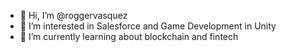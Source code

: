 - 👋 Hi, I’m @roggervasquez
- 👀 I’m interested in Salesforce and Game Development in Unity
- 🌱 I’m currently learning about blockchain and fintech

<!---
roggervasquez/roggervasquez is a ✨ special ✨ repository because its `README.md` (this file) appears on your GitHub profile.
You can click the Preview link to take a look at your changes.
--->
